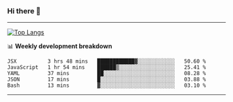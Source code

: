 ### Hi there 👋

-------
[![Top Langs](https://github-readme-stats.vercel.app/api/top-langs/?username=ashish-r)](https://github.com/anuraghazra/github-readme-stats)

📊 **Weekly development breakdown**
<!--START_SECTION:waka-->
```text
JSX          3 hrs 48 mins   ████████████▓░░░░░░░░░░░░   50.60 % 
JavaScript   1 hr 54 mins    ██████▒░░░░░░░░░░░░░░░░░░   25.41 % 
YAML         37 mins         ██░░░░░░░░░░░░░░░░░░░░░░░   08.28 % 
JSON         17 mins         █░░░░░░░░░░░░░░░░░░░░░░░░   03.88 % 
Bash         13 mins         ▓░░░░░░░░░░░░░░░░░░░░░░░░   03.10 % 
```
<!--END_SECTION:waka-->
-------

<!--
**ashish-r/ashish-r** is a ✨ _special_ ✨ repository because its `README.md` (this file) appears on your GitHub profile.

Here are some ideas to get you started:

- 🔭 I’m currently working on ...
- 🌱 I’m currently learning ...
- 👯 I’m looking to collaborate on ...
- 🤔 I’m looking for help with ...
- 💬 Ask me about ...
- 📫 How to reach me: ...
- 😄 Pronouns: ...
- ⚡ Fun fact: ...
-->
